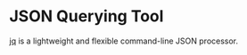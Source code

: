 # JSON Querying Tool

[jq](https://stedolan.github.io/jq/) is a lightweight and flexible command-line JSON processor.